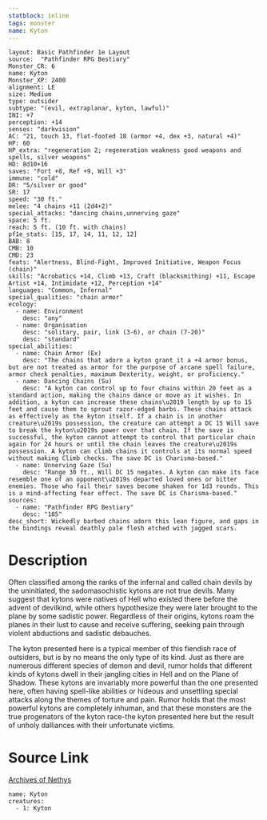 ```yaml
---
statblock: inline
tags: monster
name: Kyton
---
```

```statblock
layout: Basic Pathfinder 1e Layout
source:  "Pathfinder RPG Bestiary"
Monster_CR: 6
name: Kyton
Monster_XP: 2400
alignment: LE
size: Medium
type: outsider
subtype: "(evil, extraplanar, kyton, lawful)"
INI: +7
perception: +14
senses: "darkvision"
AC: "21, touch 13, flat-footed 18 (armor +4, dex +3, natural +4)"
HP: 60
HP_extra: "regeneration 2; regeneration weakness good weapons and spells, silver weapons"
HD: 8d10+16
saves: "Fort +8, Ref +9, Will +3"
immune: "cold"
DR: "5/silver or good"
SR: 17
speed: "30 ft."
melee: "4 chains +11 (2d4+2)"
special_attacks: "dancing chains,unnerving gaze"
space: 5 ft.
reach: 5 ft. (10 ft. with chains)
pf1e_stats: [15, 17, 14, 11, 12, 12]
BAB: 8
CMB: 10
CMD: 23
feats: "Alertness, Blind-Fight, Improved Initiative, Weapon Focus (chain)"
skills: "Acrobatics +14, Climb +13, Craft (blacksmithing) +11, Escape Artist +14, Intimidate +12, Perception +14"
languages: "Common, Infernal"
special_qualities: "chain armor"
ecology:
  - name: Environment
    desc: "any"
  - name: Organisation
    desc: "solitary, pair, link (3-6), or chain (7-20)"
    desc: "standard"
special_abilities:
  - name: Chain Armor (Ex)
    desc: "The chains that adorn a kyton grant it a +4 armor bonus, but are not treated as armor for the purpose of arcane spell failure, armor check penalties, maximum Dexterity, weight, or proficiency."
  - name: Dancing Chains (Su)
    desc: "A kyton can control up to four chains within 20 feet as a standard action, making the chains dance or move as it wishes. In addition, a kyton can increase these chains\u2019 length by up to 15 feet and cause them to sprout razor-edged barbs. These chains attack as effectively as the kyton itself. If a chain is in another creature\u2019s possession, the creature can attempt a DC 15 Will save to break the kyton\u2019s power over that chain. If the save is successful, the kyton cannot attempt to control that particular chain again for 24 hours or until the chain leaves the creature\u2019s possession. A kyton can climb chains it controls at its normal speed without making Climb checks. The save DC is Charisma-based."
  - name: Unnerving Gaze (Su)
    desc: "Range 30 ft., Will DC 15 negates. A kyton can make its face resemble one of an opponent\u2019s departed loved ones or bitter enemies. Those who fail their saves become shaken for 1d3 rounds. This is a mind-affecting fear effect. The save DC is Charisma-based."
sources:
  - name: "Pathfinder RPG Bestiary"
    desc: "185"
desc_short: Wickedly barbed chains adorn this lean figure, and gaps in the bindings reveal deathly pale flesh etched with jagged scars.
```
# Description
Often classified among the ranks of the infernal and called chain devils by the uninitiated, the sadomasochistic kytons are not true devils. Many suggest that kytons were natives of Hell who existed there before the advent of devilkind, while others hypothesize they were later brought to the plane by some sadistic power. Regardless of their origins, kytons roam the planes in their lust to cause and receive suffering, seeking pain through violent abductions and sadistic debauches.

The kyton presented here is a typical member of this fiendish race of outsiders, but is by no means the only type of its kind. Just as there are numerous different species of demon and devil, rumor holds that different kinds of kytons dwell in their jangling cities in Hell and on the Plane of Shadow. These kytons are invariably more powerful than the one presented here, often having spell-like abilities or hideous and unsettling special attacks along the themes of torture and pain. Rumor holds that the most powerful kytons are completely inhuman, and that these monsters are the true progenators of the kyton race-the kyton presented here but the result of unholy dalliances with their unfortunate victims.
# Source Link
[Archives of Nethys](https://aonprd.com/MonsterDisplay.aspx?ItemName=Kyton)
```encounter-table
name: Kyton
creatures:
  - 1: Kyton
```
